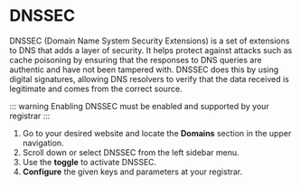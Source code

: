 # DNSSEC


DNSSEC (Domain Name System Security Extensions) is a set of extensions to DNS that adds a layer of security. 
It helps protect against attacks such as cache poisoning by ensuring that the responses to DNS queries are authentic and have not been tampered with. 
DNSSEC does this by using digital signatures, allowing DNS resolvers to verify that the data received is legitimate and comes from the correct source.

::: warning
Enabling DNSSEC must be enabled and supported by your registrar 
:::


1. Go to your desired website and locate the **Domains** section in the upper navigation.
2. Scroll down or select DNSSEC from the left sidebar menu.
3. Use the **toggle** to activate DNSSEC.
4. **Configure** the given keys and parameters at your registrar.

